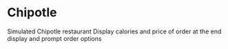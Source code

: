 # Chipotle
Simulated Chipotle restaurant 
Display calories and price of order at the end
display and prompt order options
